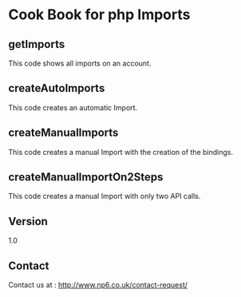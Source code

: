 Cook Book for php Imports
==

getImports
--

This code shows all imports on an account.

createAutoImports
--

This code creates an automatic Import.

createManualImports
--

This code creates a manual Import with the creation of the bindings.

createManualImportOn2Steps
--

This code creates a manual Import with only two API calls.

Version
--

1.0

Contact
--

Contact us at : http://www.np6.co.uk/contact-request/

